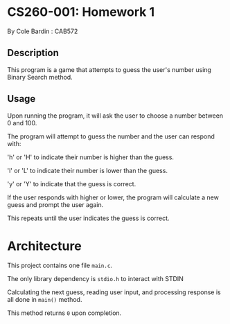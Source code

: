 # CS260-001: Homework 1

By Cole Bardin : CAB572

## Description

This program is a game that attempts to guess the user's number using Binary Search method.

## Usage 

Upon running the program, it will ask the user to choose a number between 0 and 100.

The program will attempt to guess the number and the user can respond with:

'h' or 'H' to indicate their number is higher than the guess.

'l' or 'L' to indicate their number is lower than the guess.

'y' or 'Y' to indicate that the guess is correct.

If the user responds with higher or lower, the program will calculate a new guess and prompt the user again.

This repeats until the user indicates the guess is correct.

# Architecture 

This project contains one file `main.c`.

The only library dependency is `stdio.h` to interact with STDIN

Calculating the next guess, reading user input, and processing response is all done in `main()` method.

This method returns `0` upon completion.
